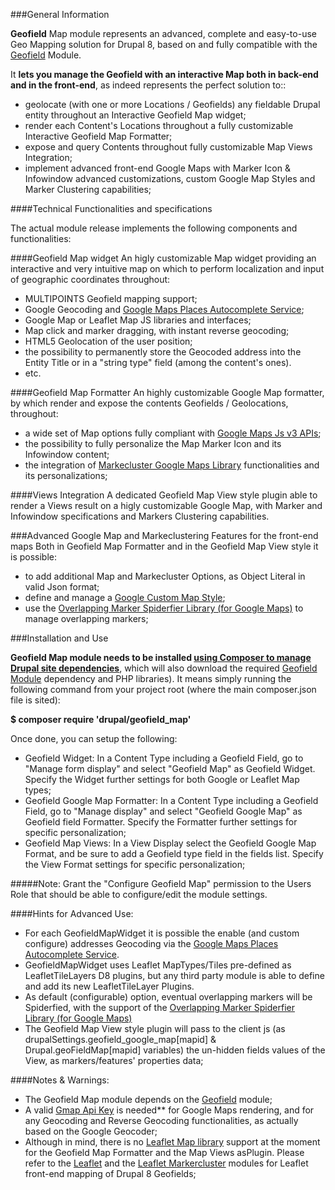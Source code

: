 ###General Information

**Geofield** Map module represents an advanced, complete and easy-to-use 
Geo Mapping solution for Drupal 8, based on and fully compatible with the
[Geofield](https://www.drupal.org/project/geofield) Module.

It **lets you manage the Geofield with an interactive Map both in back-end and 
in the front-end**, as indeed represents the perfect solution to::
- geolocate (with one or more Locations / Geofields) any fieldable Drupal 
entity throughout an Interactive Geofield Map widget;
- render each Content's Locations throughout a fully customizable Interactive 
Geofield Map Formatter;
- expose and query Contents throughout fully customizable Map Views Integration;
- implement advanced front-end Google Maps with Marker Icon & Infowindow 
advanced customizations, custom Google Map Styles and Marker Clustering 
capabilities;

####Technical Functionalities and specifications

The actual module release implements the following components and 
functionalities:

####Geofield Map widget
An higly customizable Map widget providing an interactive and very intuitive 
map on which to perform localization and input of geographic coordinates 
throughout:
- MULTIPOINTS Geofield mapping support;
- Google Geocoding and 
[Google Maps Places Autocomplete Service](https://developers.google.com/maps/documentation/javascript/examples/places-autocomplete);
- Google Map or Leaflet Map JS libraries and interfaces;
- Map click and marker dragging, with instant reverse geocoding;
- HTML5 Geolocation of the user position;
- the possibility to permanently store the Geocoded address into the Entity 
Title or in a "string type" field (among the content's ones).
- etc.

####Geofield Map Formatter
An highly customizable Google Map formatter, by which render and expose the 
contents Geofields / Geolocations, throughout:
- a wide set of Map options fully compliant with 
[Google Maps Js v3 APIs](https://developers.google.com/maps/documentation/javascript/);
- the possibility to fully personalize the Map Marker Icon and its Infowindow 
content;
- the integration of 
[Markecluster Google Maps Library](https://github.com/googlemaps/js-marker-clusterer) 
functionalities and its personalizations;

####Views Integration
A dedicated Geofield Map View style plugin able to render a Views result on a 
higly customizable Google Map, 
with Marker and Infowindow specifications and Markers Clustering capabilities.

###Advanced Google Map and Markeclustering Features for the front-end maps
Both in Geofield Map Formatter and in the Geofield Map View style it is 
possible:
- to add additional Map and Markecluster Options, as Object Literal in valid 
Json format;
- define and manage a 
[Google Custom Map Style](https://developers.google.com/maps/documentation/javascript/examples/maptype-styled-simple);
- use the 
[Overlapping Marker Spiderfier Library (for Google Maps)](https://github.com/jawj/OverlappingMarkerSpiderfier#overlapping-marker-spiderfier-for-google-maps-api-v3) 
to manage overlapping markers;

###Installation and Use

__Geofield Map module needs to be installed 
[using Composer to manage Drupal site dependencies](https://www.drupal.org/docs/develop/using-composer/using-composer-to-manage-drupal-site-dependencies)__,
which will also download the required 
[Geofield Module](https://www.drupal.org/project/geofield) 
dependency and PHP libraries).
It means simply running the following command from your project root 
(where the main composer.json file is sited):

__$ composer require 'drupal/geofield_map'__

Once done, you can setup the following:
- Geofield Widget: In a Content Type including a Geofield Field, go to "Manage 
form display" 
and select "Geofield Map" as Geofield Widget. Specify the Widget further 
settings for both Google or Leaflet Map types;
- Geofield Google Map Formatter: In a Content Type including a Geofield Field,
go to "Manage display" and select "Geofield Google Map" as Geofield field 
Formatter.  Specify the Formatter further settings for specific personalization;
- Geofield Map Views: In a View Display select the Geofield Google Map Format, 
and be sure to add a Geofield type field in the fields list. Specify the View 
Format settings for specific personalization;

#####Note: Grant the "Configure Geofield Map" permission to the Users Role that
 should be able to configure/edit the module settings.

####Hints for Advanced Use:
- For each GeofieldMapWidget it is possible the enable (and custom configure) addresses Geocoding via the [Google Maps Places Autocomplete Service](https://developers.google.com/maps/documentation/javascript/examples/places-autocomplete).
- GeofieldMapWidget uses Leaflet MapTypes/Tiles pre-defined as LeafletTileLayers D8 plugins, but any third party module is able to define and add its new LeafletTileLayer Plugins.
- As default (configurable) option, eventual overlapping markers will be 
Spiderfied, with the support of the 
[Overlapping Marker Spiderfier Library (for Google Maps)](https://github.com/jawj/OverlappingMarkerSpiderfier#overlapping-marker-spiderfier-for-google-maps-api-v3)
- The Geofield Map View style plugin will pass to the client js 
(as drupalSettings.geofield_google_map[mapid] & Drupal.geoFieldMap[mapid] 
variables) the un-hidden fields values of the View, as markers/features' 
properties data;

####Notes & Warnings: 
- The Geofield Map module depends on the 
[Geofield](https://www.drupal.org/project/geofield) module;
- A valid <u>Gmap Api Key</u> is needed** for Google Maps rendering, and for 
any Geocoding and Reverse Geocoding functionalities, as actually based on the 
Google Geocoder;
- Although in mind, there is no <u>Leaflet Map library</u> support at the 
moment for the Geofield Map Formatter and the  Map Views asPlugin. Please 
refer to the [Leaflet](https://www.drupal.org/project/leaflet) and the 
[Leaflet Markercluster](https://www.drupal.org/project/leaflet_markercluster) 
modules for Leaflet front-end mapping of Drupal 8 Geofields;
